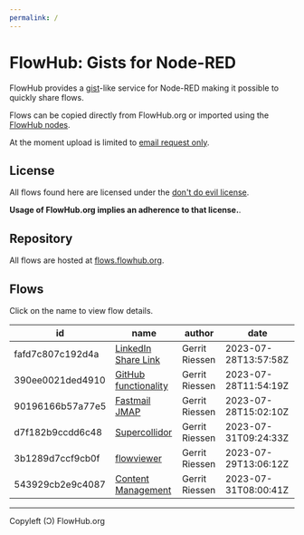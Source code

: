 ```yaml
---
permalink: /
---
```


# FlowHub: Gists for Node-RED

FlowHub provides a [gist](https://en.wikipedia.org/wiki/GitHub#Gist)-like service for Node-RED making it possible to quickly share flows.

Flows can be copied directly from FlowHub.org or imported using the [FlowHub nodes](https://flows.nodered.org/node/@gregoriusrippenstein/node-red-contrib-flowhub).

At the moment upload is limited to [email request only](mailto:request.apitoken@flowhub.org).

## License

All flows found here are licensed under the [don't do evil license](https://cdn.openmindmap.org/LICENSE.txt).

**Usage of FlowHub.org implies an adherence to that license.**.

## Repository

All flows are hosted at [flows.flowhub.org](https://github.com/gorenje/flows.flowhub.org).


## Flows

Click on the name to view flow details.

| id | name| author | date |
|----|-----|--------|------|
| fafd7c807c192d4a |  [LinkedIn Share Link](https://flowhub.org/f/fafd7c807c192d4a) | Gerrit Riessen | 2023-07-28T13:57:58Z |
| 390ee0021ded4910 |  [GitHub functionality](https://flowhub.org/f/390ee0021ded4910) | Gerrit Riessen | 2023-07-28T11:54:19Z |
| 90196166b57a77e5 |  [Fastmail JMAP](https://flowhub.org/f/90196166b57a77e5) | Gerrit Riessen | 2023-07-28T15:02:10Z |
| d7f182b9ccdd6c48 |  [Supercollidor](https://flowhub.org/f/d7f182b9ccdd6c48) | Gerrit Riessen | 2023-07-31T09:24:33Z |
| 3b1289d7ccf9cb0f |  [flowviewer](https://flowhub.org/f/3b1289d7ccf9cb0f) | Gerrit Riessen | 2023-07-29T13:06:12Z |
| 543929cb2e9c4087 |  [Content Management](https://flowhub.org/f/543929cb2e9c4087) | Gerrit Riessen | 2023-07-31T08:00:41Z |

---

Copyleft (Ɔ) FlowHub.org
